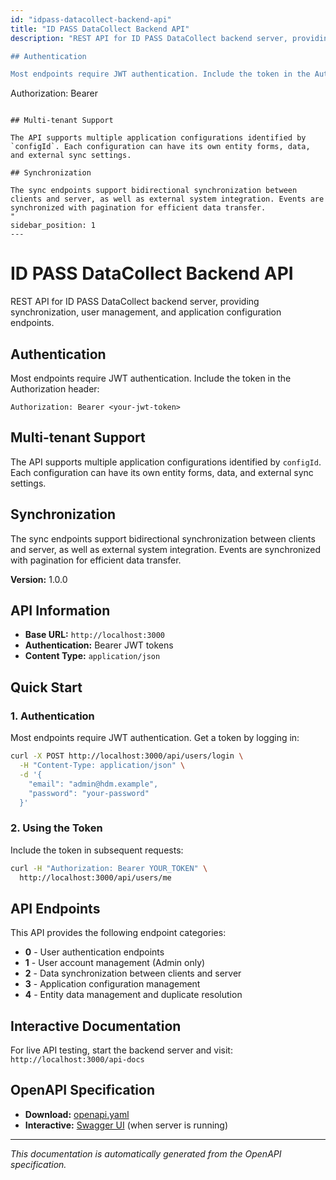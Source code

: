 ```yaml
---
id: "idpass-datacollect-backend-api"
title: "ID PASS DataCollect Backend API"
description: "REST API for ID PASS DataCollect backend server, providing synchronization, user management, and application configuration endpoints.

## Authentication

Most endpoints require JWT authentication. Include the token in the Authorization header:
```
Authorization: Bearer <your-jwt-token>
```

## Multi-tenant Support

The API supports multiple application configurations identified by `configId`. Each configuration can have its own entity forms, data, and external sync settings.

## Synchronization

The sync endpoints support bidirectional synchronization between clients and server, as well as external system integration. Events are synchronized with pagination for efficient data transfer.
"
sidebar_position: 1
---
```


# ID PASS DataCollect Backend API

REST API for ID PASS DataCollect backend server, providing synchronization, user management, and application configuration endpoints.

## Authentication

Most endpoints require JWT authentication. Include the token in the Authorization header:
```
Authorization: Bearer <your-jwt-token>
```

## Multi-tenant Support

The API supports multiple application configurations identified by `configId`. Each configuration can have its own entity forms, data, and external sync settings.

## Synchronization

The sync endpoints support bidirectional synchronization between clients and server, as well as external system integration. Events are synchronized with pagination for efficient data transfer.


**Version:** 1.0.0

## API Information

- **Base URL:** `http://localhost:3000`
- **Authentication:** Bearer JWT tokens
- **Content Type:** `application/json`

## Quick Start

### 1. Authentication

Most endpoints require JWT authentication. Get a token by logging in:

```bash
curl -X POST http://localhost:3000/api/users/login \
  -H "Content-Type: application/json" \
  -d '{
    "email": "admin@hdm.example",
    "password": "your-password"
  }'
```

### 2. Using the Token

Include the token in subsequent requests:

```bash
curl -H "Authorization: Bearer YOUR_TOKEN" \
  http://localhost:3000/api/users/me
```

## API Endpoints

This API provides the following endpoint categories:

- **0** - User authentication endpoints
- **1** - User account management (Admin only)
- **2** - Data synchronization between clients and server
- **3** - Application configuration management
- **4** - Entity data management and duplicate resolution

## Interactive Documentation

For live API testing, start the backend server and visit:
`http://localhost:3000/api-docs`

## OpenAPI Specification

- **Download:** [openapi.yaml](https://raw.githubusercontent.com/idpass/idpass-data-collect/main/packages/backend/openapi.yaml)
- **Interactive:** [Swagger UI](http://localhost:3000/api-docs) (when server is running)

---

*This documentation is automatically generated from the OpenAPI specification.*
